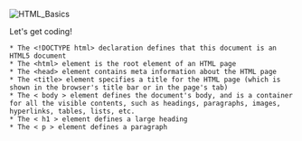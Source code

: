 ![HTML_Basics](https://user-images.githubusercontent.com/55456375/89965514-498d4480-dc0a-11ea-8876-c2421e9473db.png)

Let's get coding! 

```
* The <!DOCTYPE html> declaration defines that this document is an HTML5 document
* The <html> element is the root element of an HTML page
* The <head> element contains meta information about the HTML page
* The <title> element specifies a title for the HTML page (which is shown in the browser's title bar or in the page's tab)
* The < body > element defines the document's body, and is a container for all the visible contents, such as headings, paragraphs, images, hyperlinks, tables, lists, etc.
* The < h1 > element defines a large heading
* The < p > element defines a paragraph
